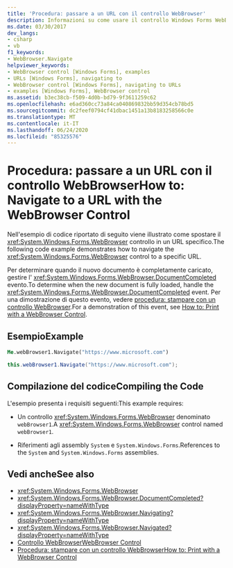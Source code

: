 ```yaml
---
title: 'Procedura: passare a un URL con il controllo WebBrowser'
description: Informazioni su come usare il controllo Windows Forms WebBrowser. Navigate per passare a un URL specifico. Vengono inoltre fornite informazioni su come determinare quando viene caricato il nuovo documento.
ms.date: 03/30/2017
dev_langs:
- csharp
- vb
f1_keywords:
- WebBrowser.Navigate
helpviewer_keywords:
- WebBrowser control [Windows Forms], examples
- URLs [Windows Forms], navigating to
- WebBrowser control [Windows Forms], navigating to URLs
- examples [Windows Forms], WebBrowser control
ms.assetid: b3ec38cb-f509-4d0b-bd79-9f3611259c62
ms.openlocfilehash: e6ad360cc73a84ca040869832bb59d354cb78bd5
ms.sourcegitcommit: dc2feef0794cf41dbac1451a13b8183258566c0e
ms.translationtype: MT
ms.contentlocale: it-IT
ms.lasthandoff: 06/24/2020
ms.locfileid: "85325576"
---
```

# <a name="how-to-navigate-to-a-url-with-the-webbrowser-control"></a><span data-ttu-id="542e0-104">Procedura: passare a un URL con il controllo WebBrowser</span><span class="sxs-lookup"><span data-stu-id="542e0-104">How to: Navigate to a URL with the WebBrowser Control</span></span>
<span data-ttu-id="542e0-105">Nell'esempio di codice riportato di seguito viene illustrato come spostare il <xref:System.Windows.Forms.WebBrowser> controllo in un URL specifico.</span><span class="sxs-lookup"><span data-stu-id="542e0-105">The following code example demonstrates how to navigate the <xref:System.Windows.Forms.WebBrowser> control to a specific URL.</span></span>

 <span data-ttu-id="542e0-106">Per determinare quando il nuovo documento è completamente caricato, gestire l' <xref:System.Windows.Forms.WebBrowser.DocumentCompleted> evento.</span><span class="sxs-lookup"><span data-stu-id="542e0-106">To determine when the new document is fully loaded, handle the <xref:System.Windows.Forms.WebBrowser.DocumentCompleted> event.</span></span> <span data-ttu-id="542e0-107">Per una dimostrazione di questo evento, vedere [procedura: stampare con un controllo WebBrowser](how-to-print-with-a-webbrowser-control.md).</span><span class="sxs-lookup"><span data-stu-id="542e0-107">For a demonstration of this event, see [How to: Print with a WebBrowser Control](how-to-print-with-a-webbrowser-control.md).</span></span>

## <a name="example"></a><span data-ttu-id="542e0-108">Esempio</span><span class="sxs-lookup"><span data-stu-id="542e0-108">Example</span></span>

```vb
Me.webBrowser1.Navigate("https://www.microsoft.com")
```

```csharp
this.webBrowser1.Navigate("https://www.microsoft.com");
```

## <a name="compiling-the-code"></a><span data-ttu-id="542e0-109">Compilazione del codice</span><span class="sxs-lookup"><span data-stu-id="542e0-109">Compiling the Code</span></span>
 <span data-ttu-id="542e0-110">L'esempio presenta i requisiti seguenti:</span><span class="sxs-lookup"><span data-stu-id="542e0-110">This example requires:</span></span>

- <span data-ttu-id="542e0-111">Un controllo <xref:System.Windows.Forms.WebBrowser> denominato `webBrowser1`.</span><span class="sxs-lookup"><span data-stu-id="542e0-111">A <xref:System.Windows.Forms.WebBrowser> control named `webBrowser1`.</span></span>

- <span data-ttu-id="542e0-112">Riferimenti agli assembly `System` e `System.Windows.Forms`.</span><span class="sxs-lookup"><span data-stu-id="542e0-112">References to the `System` and `System.Windows.Forms` assemblies.</span></span>

## <a name="see-also"></a><span data-ttu-id="542e0-113">Vedi anche</span><span class="sxs-lookup"><span data-stu-id="542e0-113">See also</span></span>

- <xref:System.Windows.Forms.WebBrowser>
- <xref:System.Windows.Forms.WebBrowser.DocumentCompleted?displayProperty=nameWithType>
- <xref:System.Windows.Forms.WebBrowser.Navigating?displayProperty=nameWithType>
- <xref:System.Windows.Forms.WebBrowser.Navigated?displayProperty=nameWithType>
- [<span data-ttu-id="542e0-114">Controllo WebBrowser</span><span class="sxs-lookup"><span data-stu-id="542e0-114">WebBrowser Control</span></span>](webbrowser-control-windows-forms.md)
- [<span data-ttu-id="542e0-115">Procedura: stampare con un controllo WebBrowser</span><span class="sxs-lookup"><span data-stu-id="542e0-115">How to: Print with a WebBrowser Control</span></span>](how-to-print-with-a-webbrowser-control.md)
